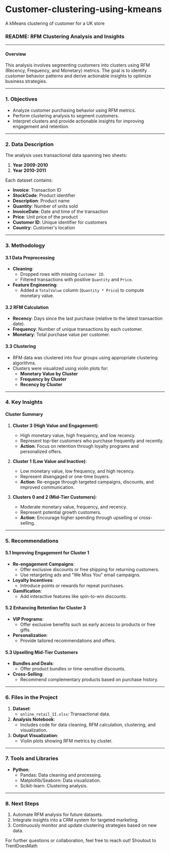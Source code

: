# Customer-clustering-using-kmeans
A kMeans clustering of customer for a UK store

### README: RFM Clustering Analysis and Insights

---

#### **Overview**
This analysis involves segmenting customers into clusters using RFM (Recency, Frequency, and Monetary) metrics. The goal is to identify customer behavior patterns and derive actionable insights to optimize business strategies.

---

### **1. Objectives**
- Analyze customer purchasing behavior using RFM metrics.
- Perform clustering analysis to segment customers.
- Interpret clusters and provide actionable insights for improving engagement and retention.

---

### **2. Data Description**
The analysis uses transactional data spanning two sheets:
1. **Year 2009-2010**
2. **Year 2010-2011**

Each dataset contains:
- **Invoice**: Transaction ID
- **StockCode**: Product identifier
- **Description**: Product name
- **Quantity**: Number of units sold
- **InvoiceDate**: Date and time of the transaction
- **Price**: Unit price of the product
- **Customer ID**: Unique identifier for customers
- **Country**: Customer's location

---

### **3. Methodology**

#### **3.1 Data Preprocessing**
- **Cleaning**:
  - Dropped rows with missing `Customer ID`.
  - Filtered transactions with positive `Quantity` and `Price`.
- **Feature Engineering**:
  - Added a `TotalValue` column (`Quantity * Price`) to compute monetary value.
  
#### **3.2 RFM Calculation**
- **Recency**: Days since the last purchase (relative to the latest transaction date).
- **Frequency**: Number of unique transactions by each customer.
- **Monetary**: Total purchase value per customer.

#### **3.3 Clustering**
- RFM data was clustered into four groups using appropriate clustering algorithms.
- Clusters were visualized using violin plots for:
  - **Monetary Value by Cluster**
  - **Frequency by Cluster**
  - **Recency by Cluster**

---

### **4. Key Insights**

#### **Cluster Summary**
1. **Cluster 3 (High Value and Engagement)**:
   - High monetary value, high frequency, and low recency.
   - Represent top-tier customers who purchase frequently and recently.
   - **Action**: Focus on retention through loyalty programs and personalized offers.

2. **Cluster 1 (Low Value and Inactive)**:
   - Low monetary value, low frequency, and high recency.
   - Represent disengaged or one-time buyers.
   - **Action**: Re-engage through targeted campaigns, discounts, and improved communication.

3. **Clusters 0 and 2 (Mid-Tier Customers)**:
   - Moderate monetary value, frequency, and recency.
   - Represent potential growth customers.
   - **Action**: Encourage higher spending through upselling or cross-selling.

---

### **5. Recommendations**

#### **5.1 Improving Engagement for Cluster 1**
- **Re-engagement Campaigns**:
  - Offer exclusive discounts or free shipping for returning customers.
  - Use retargeting ads and "We Miss You" email campaigns.
- **Loyalty Incentives**:
  - Introduce points or rewards for repeat purchases.
- **Gamification**:
  - Add interactive features like spin-to-win discounts.

#### **5.2 Enhancing Retention for Cluster 3**
- **VIP Programs**:
  - Offer exclusive benefits such as early access to products or free gifts.
- **Personalization**:
  - Provide tailored recommendations and offers.

#### **5.3 Upselling Mid-Tier Customers**
- **Bundles and Deals**:
  - Offer product bundles or time-sensitive discounts.
- **Cross-Selling**:
  - Recommend complementary products based on purchase history.

---

### **6. Files in the Project**
1. **Dataset**:
   - `online_retail_II.xlsx`: Transactional data.
2. **Analysis Notebook**:
   - Includes code for data cleaning, RFM calculation, clustering, and visualization.
3. **Output Visualization**:
   - Violin plots showing RFM metrics by cluster.

---

### **7. Tools and Libraries**
- **Python**:
  - Pandas: Data cleaning and processing.
  - Matplotlib/Seaborn: Data visualization.
  - Scikit-learn: Clustering analysis.
  
---

### **8. Next Steps**
1. Automate RFM analysis for future datasets.
2. Integrate insights into a CRM system for targeted marketing.
3. Continuously monitor and update clustering strategies based on new data.

For further questions or collaboration, feel free to reach out! Shoutout to TrentDoesMath
